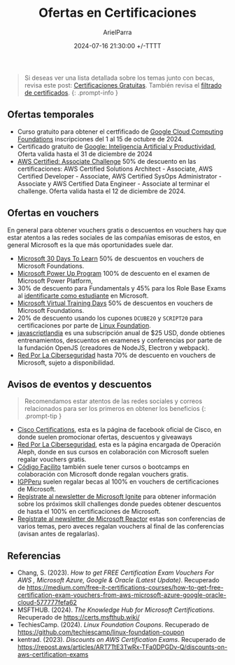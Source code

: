 ﻿---
title: Ofertas en Certificaciones
description: ofertas en vouchers de certificaciones
date: 2024-07-16 21:30:00 +/-TTTT
categories: [Desarrollo_Profesional]
author: ArielParra 
tags: [recomendaciones,egresados,estudiantes]
pin: false
mermaid: false
image:
---

<script src="https://cdn.jsdelivr.net/npm/add-to-calendar-button@2" async defer></script>
<style>
add-to-calendar-button {
    display: inline-flex !important;  
    vertical-align: middle !important; 
}
</style>
> Si deseas ver una lista detallada sobre los temas junto con becas, revisa este post: [Certificaciones Gratuitas](https://cpc-gallos.github.io/blog/Certificaciones_Gratuitas/). También revisa el [filtrado de certificados](https://cpc-gallos.github.io/blog/Filtrar_Certificados/). 
{: .prompt-info }

## Ofertas temporales

- Curso gratuito para obtener el certfificado de [Google Cloud Computing Foundations](https://rsvp.withgoogle.com/events/google-cloud-computing-foundations-academy-mx) inscripciones del 1 al 15 de octubre de 2024. <add-to-calendar-button 
  name="Fin de la inscripción a Google Cloud Computing Foundations Academy"
  description="Certificado gratuito y  en español de Google Cloud Computing Foundations"
  startDate="2024-10-01"
  endDate="2024-10-15"
  timeZone="America/Mexico_City"
  location="https://rsvp.withgoogle.com/events/google-cloud-computing-foundations-academy-mx"
  organizer="CPC-GALLOS|cpc.gallos@gmail.com"
  iCalFileName="Google_Cloud"
  options="'Apple','Google','Outlook.com','Microsoft365'"
  listStyle="overlay"
  trigger="click"
  hideBackground
  size="1"
  label="Agregar al calendario"
  lightMode="bodyScheme"
  pastDateHandling="hide"></add-to-calendar-button>
- Certificado gratuito de [Google: Inteligencia Artificial y Productividad](https://www.santanderopenacademy.com/en/courses/google-artificial-intelligence-and-productivity.html), Oferta valida hasta el 31 de diciembre de 2024 <add-to-calendar-button 
  name="Fin de la oferta de Google: Inteligencia Artificial y Productividad"
  description="Certificado gratuito de Google: Inteligencia Artificial y Productividad termina el 31 de diciembre de 2024."
  startDate="2024-10-10"
  endDate="2024-12-31"
  timeZone="America/Mexico_City"
  location="https://www.santanderopenacademy.com/en/courses/google-artificial-intelligence-and-productivity.html"
  organizer="CPC-GALLOS|cpc.gallos@gmail.com"
  iCalFileName="Google_IA"
  options="'Apple','Google','Outlook.com','Microsoft365'"
  listStyle="overlay"
  trigger="click"
  hideBackground
  size="1"
  label="Agregar al calendario"
  lightMode="bodyScheme"
  pastDateHandling="hide"></add-to-calendar-button>
- [AWS Certified: Associate Challenge](https://pages.awscloud.com/GLOBAL-ln-GC-Traincert-Associate-Certification-Challenge-Registration-2024.html?trk=1d696fd8-8f9d-437d-a235-263e41a73c4a&sc_channel=el) 50% de descuento en las certificaciones: AWS Certified Solutions Architect - Associate, AWS Certified Developer - Associate, AWS Certified SysOps Administrator - Associate y AWS Certified Data Engineer - Associate al terminar el challenge. Oferta valida hasta el 12 de diciembre de 2024. <add-to-calendar-button 
  name="Fin de la oferta de AWS Associate Challenge"
  description="Fin del 50% en certificaciones de AWS, con el AWS Certified: Associate Challenge"
  startDate="2024-10-10"
  endDate="2024-12-12"
  timeZone="America/Mexico_City"
  location="https://pages.awscloud.com/GLOBAL-ln-GC-Traincert-Associate-Certification-Challenge-Registration-2024.html"
  organizer="CPC-GALLOS|cpc.gallos@gmail.com"
  iCalFileName="AWS_Certified"
  options="'Apple','Google','Outlook.com','Microsoft365'"
  listStyle="overlay"
  trigger="click"
  hideBackground
  size="1"
  label="Agregar al calendario"
  lightMode="bodyScheme"
  pastDateHandling="hide"></add-to-calendar-button>
## Ofertas en vouchers

En general para obtener vouchers gratis o descuentos en vouchers hay que estar atentos a las redes sociales de las compañías emisoras de estos, en general Microsoft es la que más oportunidades suele dar.

- [Microsoft 30 Days To Learn](https://developer.microsoft.com/offers/30-days-to-learn-it?WT.mc_id=studentamb_165290) 50% de descuentos en vouchers de Microsoft Foundations.
- [Microsoft Power Up Program](https://powerup.microsoft.com/) 100% de descuento en el examen de Microsoft Power Platform, 
- 30% de descuento para Fundamentals y 45% para los Role Base Exams al [identificarte como estudiante](https://learn.microsoft.com/en-us/credentials/certifications/student-discounts#how-to-identify-yourself-as-student-in-profile) en Microsoft.
- [Microsoft Virtual Training Days](https://www.microsoft.com/en-ca/sites/microsoft-training-days/?EventTitle=&index=0&RecordCount=12&OrderBy=Date%20(ascending)&ProductCategory=Azure_Dynamics+365_Microsoft+365_Power+Platform_Security&wt.mc_id=) 50% de descuentos en vouchers de Microsoft Foundations.
- 20% de descuento usando los cupones `DCUBE20` y `SCRIPT20` para certificaciones por parte de [Linux Foundation](https://training.linuxfoundation.org/cloud-containers/?SSAID=746540&sscid=71k8_jjr26&utm_source=shareasale&utm_medium=affiliate&utm_campaign=affiliate).
- [javascriptlandia](https://javascriptlandia.com/) es una subscripción anual de $25 USD, donde obtienes entrenamientos, descuentos en examenes y conferencias por parte de la fundación OpenJS (creadores de NodeJS, Electron y webpack).
- [Red Por La Ciberseguridad](https://www.redporlaciberseguridad.org/producto/voucher-para-examen-de-certificacion-microsoft/) hasta 70% de descuento en vouchers de Microsoft, sujeto a disponibilidad.

## Avisos de eventos y descuentos

> Recomendamos estar atentos de las redes sociales y correos relacionados para ser los primeros en obtener los beneficios
{: .prompt-tip }

- [Cisco Certifications](https://www.facebook.com/learningatcisco/), esta es la página de facebook oficial de Cisco, en donde suelen promocionar ofertas, descuentos y giveaways
- [Red Por La Ciberseguridad](https://www.facebook.com/redporlaciberseguridad?locale=es_LA), esta es la página encargada de Operación Aleph, donde en sus cursos en colaboración con Microsoft suelen regalar vouchers gratis. 
- [Código Facilito](https://www.facebook.com/codigofacilito) también suele tener cursos o bootcamps en colaboración con Microsoft donde regalan vouchers gratis.
- [IGPPeru](https://www.facebook.com/profile.php?id=100063938172864) suelen regalar becas al 100% en vouchers de certificaciones de Microsoft.
- [Regístrate al newsletter de Microsoft Ignite](https://register.igniteinfo.microsoft.com/) para obtener información sobre los próximos skill challenges donde puedes obtener descuentos de hasta el 100% en certificaciones de Microsoft.
- [Regístrate al newsletter de Microsoft Reactor](https://reactor.microsoft.com/es-es/reactor/newsletter/) estas son conferencias de varios temas, pero aveces regalan vouchers al final de las conferencias (avisan antes de regalarlas).

## Referencias
- Chang, S. (2023). *How to get FREE Certification Exam Vouchers For AWS , Microsoft Azure, Google & Oracle (Latest Update)*. Recuperado de <https://medium.com/free-it-certifications-courses/how-to-get-free-certification-exam-vouchers-from-aws-microsoft-azure-google-oracle-cloud-577777fefa62>
- MSFTHUB. (2024). *The Knowledge Hub for Microsoft Certifications*. Recuperado de <https://certs.msfthub.wiki/>
- TechiesCamp. (2024). *Linux Foundation Coupons*. Recuperado de <https://github.com/techiescamp/linux-foundation-coupon>
- kentrad. (2023). *Discounts on AWS Certification Exams*. Recuperado de <https://repost.aws/articles/ART7TtE3TwRx-TFa0DPGDv-Q/discounts-on-aws-certification-exams>